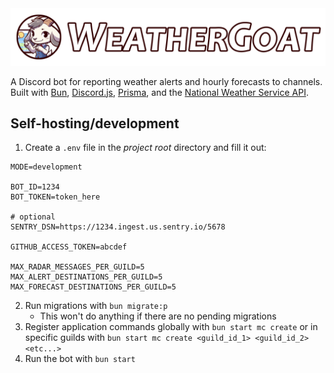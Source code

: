 <div align="center">
	<img src="./art/hero.png" alt="WeatherGoat Banner" title="WeatherGoat">
</div>

A Discord bot for reporting weather alerts and hourly forecasts to channels. Built with [Bun](https://bun.sh/), [Discord.js](https://discord.js.org/), [Prisma](https://www.prisma.io/), and the [National Weather Service API](https://www.weather.gov/documentation/services-web-api).

## Self-hosting/development

1. Create a `.env` file in the _project root_ directory and fill it out:
```env
MODE=development

BOT_ID=1234
BOT_TOKEN=token_here

# optional
SENTRY_DSN=https://1234.ingest.us.sentry.io/5678

GITHUB_ACCESS_TOKEN=abcdef

MAX_RADAR_MESSAGES_PER_GUILD=5
MAX_ALERT_DESTINATIONS_PER_GUILD=5
MAX_FORECAST_DESTINATIONS_PER_GUILD=5
```
2. Run migrations with `bun migrate:p`
   - This won't do anything if there are no pending migrations
3. Register application commands globally with `bun start mc create` or in specific guilds with `bun start mc create <guild_id_1> <guild_id_2> <etc...>`
4. Run the bot with `bun start`
